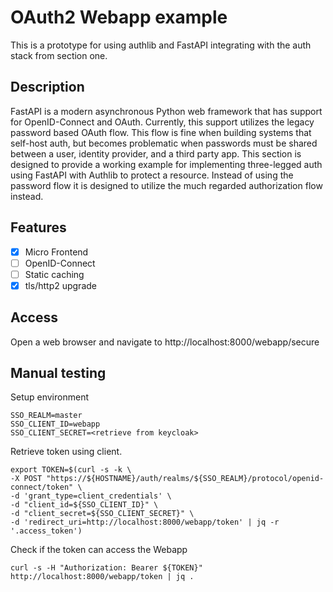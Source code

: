 # OAuth2 Webapp example

This is a prototype for using authlib and FastAPI integrating with the auth stack from section one.

## Description

FastAPI is a modern asynchronous Python web framework that has support for OpenID-Connect and OAuth. Currently, this support utilizes the legacy password based OAuth flow. This flow is fine when building systems that self-host auth, but becomes problematic when passwords must be shared between a user, identity provider, and a third party app. This section is designed to provide a working example for implementing three-legged auth using FastAPI with Authlib to protect a resource. Instead of using the password flow it is designed to utilize the much regarded authorization flow instead.

## Features
- [x] Micro Frontend
- [ ] OpenID-Connect
- [ ] Static caching
- [x] tls/http2 upgrade

## Access

Open a web browser and navigate to http://localhost:8000/webapp/secure

## Manual testing

Setup environment
```
SSO_REALM=master
SSO_CLIENT_ID=webapp
SSO_CLIENT_SECRET=<retrieve from keycloak>
```

Retrieve token using client.

```
export TOKEN=$(curl -s -k \
-X POST "https://${HOSTNAME}/auth/realms/${SSO_REALM}/protocol/openid-connect/token" \
-d 'grant_type=client_credentials' \
-d "client_id=${SSO_CLIENT_ID}" \
-d "client_secret=${SSO_CLIENT_SECRET}" \
-d 'redirect_uri=http://localhost:8000/webapp/token' | jq -r '.access_token')
```

Check if the token can access the Webapp
```
curl -s -H "Authorization: Bearer ${TOKEN}" http://localhost:8000/webapp/token | jq .
```

